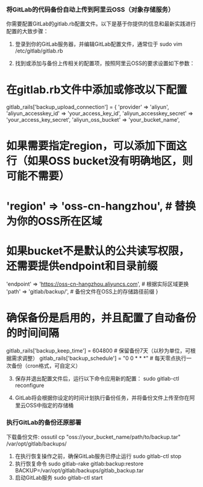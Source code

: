 ### 将GitLab的代码备份自动上传到阿里云OSS（对象存储服务）

你需要配置GitLab的gitlab.rb配置文件。以下是基于你提供的信息和最新实践进行配置的大致步骤：

1. 登录到你的GitLab服务器，并编辑GitLab配置文件，通常位于 sudo vim /etc/gitlab/gitlab.rb

2. 找到或添加与备份上传相关的配置项，按照阿里云OSS的要求设置如下参数：

# 在gitlab.rb文件中添加或修改以下配置

gitlab_rails['backup_upload_connection'] = {
'provider' => 'aliyun',
'aliyun_accesskey_id' => 'your_access_key_id',
'aliyun_accesskey_secret' => 'your_access_key_secret',
'aliyun_oss_bucket' => 'your_bucket_name',

# 如果需要指定region，可以添加下面这行（如果OSS bucket没有明确地区，则可能不需要）
# 'region' => 'oss-cn-hangzhou', # 替换为你的OSS所在区域
# 如果bucket不是默认的公共读写权限，还需要提供endpoint和目录前缀

'endpoint' => 'https://oss-cn-hangzhou.aliyuncs.com', # 根据实际区域更换
'path' => 'gitlab/backup/', # 备份文件在OSS上的存储路径前缀
}

# 确保备份是启用的，并且配置了自动备份的时间间隔

gitlab_rails['backup_keep_time'] = 604800 # 保留备份7天（以秒为单位，可根据需求调整）
gitlab_rails['backup_schedule'] = "0 0 * * *" # 每天零点执行一次备份（cron格式，可自定义）

3. 保存并退出配置文件后，运行以下命令应用新的配置：
   sudo gitlab-ctl reconfigure

4. GitLab将会根据你设定的时间计划执行备份任务，并将备份文件上传至你在阿里云OSS中指定的存储桶


### 执行GitLab的备份还原部署

下载备份文件: ossutil cp "oss://your_bucket_name/path/to/backup.tar" /var/opt/gitlab/backups/

1. 在执行恢复操作之前，确保GitLab服务已停止运行 sudo gitlab-ctl stop
2. 执行恢复命令
   sudo gitlab-rake gitlab:backup:restore BACKUP=/var/opt/gitlab/backups/gitlab_backup.tar
3. 启动GitLab服务 sudo gitlab-ctl start
   
   
